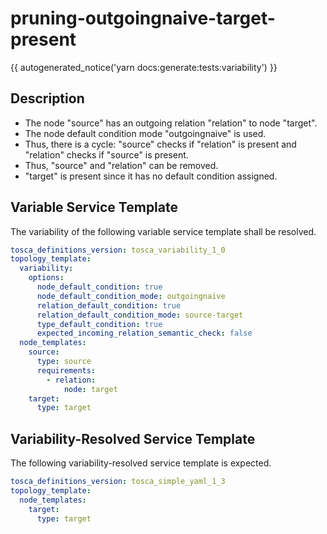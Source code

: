 # pruning-outgoingnaive-target-present

{{ autogenerated_notice('yarn docs:generate:tests:variability') }}

## Description

- The node "source" has an outgoing relation "relation" to node "target". 
- The node default condition mode "outgoingnaive" is used. 
- Thus, there is a cycle: "source" checks if "relation" is present and "relation" checks if "source" is present. 
- Thus, "source" and "relation" can be removed. 
- "target" is present since it has no default condition assigned.


## Variable Service Template

The variability of the following variable service template shall be resolved.

```yaml linenums="1"
tosca_definitions_version: tosca_variability_1_0
topology_template:
  variability:
    options:
      node_default_condition: true
      node_default_condition_mode: outgoingnaive
      relation_default_condition: true
      relation_default_condition_mode: source-target
      type_default_condition: true
      expected_incoming_relation_semantic_check: false
  node_templates:
    source:
      type: source
      requirements:
        - relation:
            node: target
    target:
      type: target
```



## Variability-Resolved Service Template

The following variability-resolved service template is expected.

```yaml linenums="1"
tosca_definitions_version: tosca_simple_yaml_1_3
topology_template:
  node_templates:
    target:
      type: target
```

